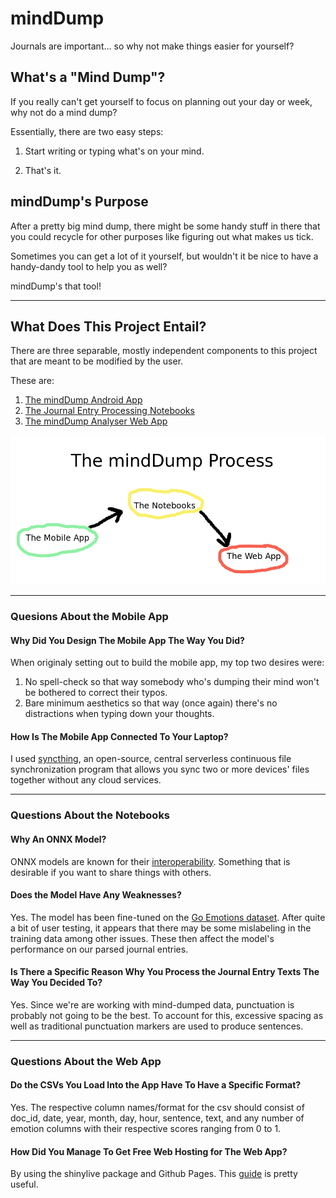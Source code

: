 # mindDump

Journals are important... so why not make things easier for yourself?

## What's a "Mind Dump"?

If you really can't get yourself to focus on planning out your day or week, 
why not do a mind dump?

Essentially, there are two easy steps:

1. Start writing or typing what's on your mind.

2. That's it.

## mindDump's Purpose

After a pretty big mind dump, there might be some handy stuff in there that you could
recycle for other purposes like figuring out what makes us tick.

Sometimes you can get a lot of it yourself, but wouldn't it be nice to have
a handy-dandy tool to help you as well?

mindDump's that tool!

---

## What Does This Project Entail?

There are three separable, mostly independent components to this project that are meant to be modified by the user.

These are:

1. [The mindDump Android App](android_app)
2. [The Journal Entry Processing Notebooks](model_notebook)
3. [The mindDump Analyser Web App](web_app)


![mindDump/demo/images/mindDumpProcess.png](https://github.com/c-a-s-t-l-e/mindDump/blob/main/demo/images/mindDumpProcess.png)

---

### Quesions About the Mobile App

#### Why Did You Design The Mobile App The Way You Did?

When originaly setting out to build the mobile app, my top two desires were:

1. No spell-check so that way somebody who's dumping their mind won't be bothered to correct their typos.
2. Bare minimum aesthetics so that way (once again) there's no distractions when typing down your thoughts.

#### How Is The Mobile App Connected To Your Laptop?

I used [syncthing](https://syncthing.net), an open-source, central serverless continuous file synchronization program that allows you sync two or more devices' files together without any cloud services.

---

### Questions About the Notebooks

#### Why An ONNX Model?

ONNX models are known for their [interoperability](https://onnx.ai/index.html). Something that is desirable if you want to share things with others.

#### Does the Model Have Any Weaknesses?

Yes. The model has been fine-tuned on the [Go Emotions dataset](https://datasetsearch.research.google.com/search?src=0&query=go%20emotions&docid=L2cvMTF3M3FzbHEzcA%3D%3D). After quite a bit of user testing, it appears that there may be some mislabeling in the training data among other issues. These then affect the model's performance on our parsed journal entries.

#### Is There a Specific Reason Why You Process the Journal Entry Texts The Way You Decided To?

Yes. Since we're are working with mind-dumped data, punctuation is probably not going to be the best. To account for this, excessive spacing as well as traditional punctuation markers are used to produce sentences.

---

### Questions About the Web App

#### Do the CSVs You Load Into the App Have To Have a Specific Format?

Yes. The respective column names/format for the csv should consist of doc_id, date, year, month, day, hour, sentence, text, and any number of emotion columns with their respective scores ranging from 0 to 1.

#### How Did You Manage To Get Free Web Hosting for The Web App?

By using the shinylive package and Github Pages. This [guide](https://github.com/RamiKrispin/shinylive-r) is pretty useful.
